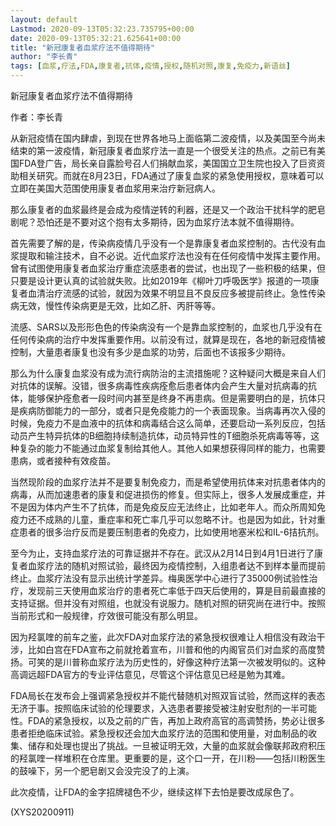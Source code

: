 ```yaml
---
layout: default
Lastmod: 2020-09-13T05:32:23.735795+00:00
date: 2020-09-13T05:32:21.625641+00:00
title: "新冠康复者血浆疗法不值得期待"
author: "李长青"
tags: [血浆,疗法,FDA,康复者,抗体,疫情,授权,随机对照,康复,免疫力,新语丝]
---
```


新冠康复者血浆疗法不值得期待

作者：李长青

从新冠疫情在国内肆虐，到现在世界各地马上面临第二波疫情，以及美国至今尚未结束的第一波疫情，新冠康复者血浆疗法一直是一个很受关注的热点。之前已有美国FDA登广告，局长亲自露脸号召人们捐献血浆，美国国立卫生院也投入了巨资资助相关研究。而就在8月23日，FDA通过了康复血浆的紧急使用授权，意味着可以立即在美国大范围使用康复者血浆用来治疗新冠病人。

那么康复者的血浆最终是会成为疫情逆转的利器，还是又一个政治干扰科学的肥皂剧呢？恐怕还是不要对这个抱有太多期待，因为血浆疗法本就不值得期待。

首先需要了解的是，传染病疫情几乎没有一个是靠康复者血浆控制的。古代没有血浆提取和输注技术，自不必说。近代血浆疗法也没有在任何疫情中发挥主要作用。曾有试图使用康复者血浆治疗重症流感患者的尝试，也出现了一些积极的结果，但只要是设计更认真的试验就失败。比如2019年《柳叶刀呼吸医学》报道的一项康复者血清治疗流感的试验，就因为效果不明显且不良反应多被提前终止。急性传染病无效，慢性传染病更是无效，比如乙肝、丙肝等等。

流感、SARS以及形形色色的传染病没有一个是靠血浆控制的，血浆也几乎没有在任何传染病的治疗中发挥重要作用。以前没有过，就算是现在，各地的新冠疫情被控制，大量患者康复也没有多少是血浆的功劳，后面也不该报多少期待。

那么为什么康复血浆没有成为流行病防治的主流措施呢？这种疑问大概是来自人们对抗体的误解。没错，很多病毒性疾病痊愈后患者体内会产生大量对抗病毒的抗体，能够保护痊愈者一段时间内甚至是终身不再患病。但是需要明白的是，抗体只是疾病防御能力的一部分，或者只是免疫能力的一个表面现象。当病毒再次入侵的时候，免疫力不是血液中的抗体和病毒结合这么简单，还要启动一系列反应，包括动员产生特异抗体的B细胞持续制造抗体，动员特异性的T细胞杀死病毒等等，这种复杂的能力不能通过血浆复制给其他人。其他人如果想获得同样的能力，也需要患病，或者接种有效疫苗。

当然现阶段的血浆疗法并不是要复制免疫力，而是希望使用抗体来对抗患者体内的病毒，从而加速患者的康复和促进损伤的修复。但实际上，很多人发展成重症，并不是因为体内产生不了抗体，而是免疫反应无法终止，比如老年人。而众所周知免疫力还不成熟的儿童，重症率和死亡率几乎可以忽略不计。也是因为如此，针对重症患者的很多治疗反而是要压制患者的免疫力，比如使用地塞米松和IL-6拮抗剂。

至今为止，支持血浆疗法的可靠证据并不存在。武汉从2月14日到4月1日进行了康复者血浆疗法的随机对照试验，最终因为疫情控制，入组患者达不到样本量而提前终止。血浆疗法没有显示出统计学差异。梅奥医学中心进行了35000例试验性治疗，发现前三天使用血浆治疗的患者死亡率低于四天后使用的，算是目前最直接的支持证据。但并没有对照组，也就没有说服力。随机对照的研究尚在进行中。按照当前形式和一般规律，疗效很可能没有那么明显。

因为羟氯喹的前车之鉴，此次FDA对血浆疗法的紧急授权很难让人相信没有政治干涉，比如白宫在FDA宣布之前就抢着宣布，川普和他的内阁官员们对血浆的高度赞扬。可笑的是川普称血浆疗法为历史性的，好像这种疗法第一次被发明似的。这种高调远超FDA官方的专业评估意见，尽管这个评估意见已经是勉为其难。

FDA局长在发布会上强调紧急授权并不能代替随机对照双盲试验，然而这样的表态无济于事。按照临床试验的伦理要求，入选患者要接受被注射安慰剂的一半可能性。FDA的紧急授权，以及之前的广告，再加上政府高官的高调赞扬，势必让很多患者拒绝临床试验。紧急授权还会加大血浆疗法的范围和使用量，对血制品的收集、储存和处理也提出了挑战。一旦被证明无效，大量的血浆就会像联邦政府积压的羟氯喹一样堆积在仓库里。更重要的是，这个口一开，在川粉——包括川粉医生的鼓噪下，另一个肥皂剧又会没完没了的上演。

此次疫情，让FDA的金字招牌褪色不少，继续这样下去怕是要改成尿色了。

(XYS20200911)

